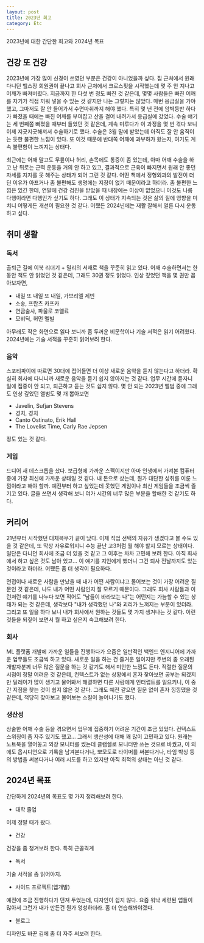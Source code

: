 ```yaml
---
layout: post
title: 2023년 회고
category: Etc
---
```


2023년에 대한 간단한 회고와 2024년 목표

## 건강 또 건강

2023년에 가장 많이 신경이 쓰였던 부분은 건강이 아니었을까 싶다. 집 근처에서 원래 다니던 헬스장 회원권이 끝나고 회사 근처에서 크로스핏을 시작했는데 몇 주 안 지나고 어깨가 빠져버렸다. 지금까지 한 다섯 번 정도 빠진 것 같은데, 몇몇 사람들은 빠진 어깨를 자기가 직접 끼워 넣을 수 있는 것 같지만 나는 그렇지는 않았다. 매번 응급실을 가야했고, 그마저도 잘 안 들어가서 수면마취까지 해야 했다. 특히 몇 년 전에 암벽등반 하다가 빠졌을 때에는 빠진 어깨를 부여잡고 산을 걸어 내려가서 응급실에 갔었다. 수술 얘기는 세 번째쯤 빠졌을 때부터 들었던 것 같은데, 계속 미루다가 이 과정을 몇 번 겪다 보니 이제 지긋지긋해져서 수술하기로 했다. 수술은 3월 말에 받았는데 아직도 잘 안 움직이는 듯한 불편한 느낌이 있다. 또 이것 때문에 반대쪽 어깨에 과부하가 왔는지, 여기도 계속 불편함이 느껴지는 상태다.

최근에는 어깨 말고도 무릎이나 허리, 손목에도 통증이 좀 있는데, 아마 어깨 수술을 하고 난 뒤로는 근력 운동을 거의 안 하고 있고, 결과적으로 근육이 빠지면서 원래 안 좋던 자세를 지지를 못 해주는 상태가 되어 그런 것 같다. 어떤 책에서 정형외과의 발전이 더딘 이유가 아프거나 좀 불편해도 생명에는 지장이 없기 때문이라고 하더라. 좀 불편한 느낌은 있긴 한데, 연말에 건강 검진을 받았을 때 내장에는 이상이 없었으니 이것도 나름 다행이라면 다행인가 싶기도 하다. 그래도 이 상태가 지속되는 것은 삶의 질에 영향을 미치니 어떻게든 개선이 필요한 것 같다. 어쨌든 2024년에는 재활 잘해서 얼른 다시 운동하고 싶다.

## 취미 생활

### 독서

출퇴근 길에 이북 리더기 + 밀리의 서재로 책을 꾸준히 읽고 있다. 어깨 수술하면서는 한동안 책도 안 읽었던 것 같은데, 그래도 30권 정도 읽었다. 인상 깊었던 책을 몇 권만 꼽아보자면,

- 내일 또 내일 또 내일, 가브리엘 제빈
- 소송, 프란츠 카프카
- 연금술사, 파울로 코엘료
- 모비딕, 허먼 멜빌

아무래도 작은 화면으로 읽다 보니까 좀 두꺼운 비문학이나 기술 서적은 읽기 어려웠다. 2024년에는 기술 서적을 꾸준히 읽어보려 한다.

### 음악

스포티파이에 따르면 30대에 접어들면 더 이상 새로운 음악을 듣지 않는다고 하더라. 확실히 회사에 다니니까 새로운 음악을 듣기 쉽지 않아지는 것 같다. 업무 시간에 듣자니 일에 집중이 안 되고, 퇴근하고 듣는 것도 쉽지 않다. 몇 안 되는 2023년 앨범 중에 그래도 인상 깊었던 앨범도 몇 개 뽑아보면

- Javelin, Sufjan Stevens
- 경치, 경치
- Canto Ostinato, Erik Hall
- The Lovelist Time, Carly Rae Jepsen

정도 있는 것 같다.

### 게임

드디어 새 데스크톱을 샀다. 보급형에 가까운 스펙이지만 아마 인생에서 가져본 컴퓨터 중에 가장 최신에 가까운 상태일 것 같다. 내 돈으로 샀는데, 뭔가 대단한 성취를 이룬 느낌이라고 해야 할까. 예전부터 하고 싶었는데 못했던 게임이나 최신 게임들을 조금씩 즐기고 있다. 글을 쓰면서 생각해 보니 여가 시간의 너무 많은 부분을 할애한 것 같기도 하다.

## 커리어

21년부터 시작했던 대체복무가 끝이 났다. 이제 직업 선택의 자유가 생겼다고 볼 수도 있을 것 같은데, 또 막상 자유로워지니 수능 끝난 고3처럼 뭘 해야 할지 모르는 상태이다. 일단은 다니던 회사에 조금 더 있을 것 같고 그 이후는 차차 고민해 보려 한다. 아직 회사에서 하고 싶은 것도 남아 있고... 이 얘기를 지인에게 했더니 그건 퇴사 전날까지도 있는 것이라고 하더라. 어쨌든 좀 더 생각이 필요하다.

면접이나 새로운 사람을 만났을 때 내가 어떤 사람이냐고 물어보는 것이 가장 어려운 질문인 것 같은데, 나도 내가 어떤 사람인지 잘 모르기 때문이다. 그래도 회사 사람들과 이런저런 얘기를 나누다 보면 적어도 "남들이 바라보는 나"는 어떤지는 가늠할 수 있는 상태가 되는 것 같은데, 생각보다 "내가 생각했던 나"와 괴리가 느껴지는 부분이 있더라. 그리고 또 일을 하다 보니 내가 회사에서 원하는 것들도 몇 가지 생겨나는 것 같다. 이런 것들을 되짚어 보면서 뭘 하고 싶은지 숙고해보려 한다.

### 회사

ML 플랫폼 개발에 가까운 일들을 진행하다가 요즘은 일반적인 백엔드 엔지니어에 가까운 업무들도 조금씩 하고 있다. 새로운 일을 하는 건 즐거운 일이지만 주변의 좀 오래된 개발자분께 너무 많은 질문을 하는 것 같기도 해서 미안한 느낌도 든다. 적절한 질문의 시점이 정말 어려운 것 같은데, 컨텍스트가 없는 상황에서 혼자 찾아보면 공부는 되겠지만 딜레이가 많이 생기고 물어봐서 해결하면 다른 사람에게 인터럽트를 일으키니, 이 중간 지점을 찾는 것이 쉽지 않은 것 같다. 그래도 예전 같으면 질문 없이 혼자 낑낑댔을 것 같은데, 적당히 찾아보고 물어보는 스킬이 늘어나기도 했다.

### 생산성

상술한 어깨 수술 등을 겪으면서 업무에 집중하기 어려운 기간이 조금 있었다. 컨텍스트 스위칭이 좀 자주 있기도 했고... 그래서 생산성에 대해 꽤 많이 고민하고 있다. 원래는 노트북을 열어놓고 외장 모니터를 썼는데 클램쉘로 모니터만 쓰는 것으로 바꿨고, 이 외에도 옵시디언으로 기록을 남겨본다거나, 뽀모도로 타이머를 써본다거나, 타임 박싱 등의 방법을 써본다거나 여러 시도를 하고 있지만 아직 최적의 상태는 아닌 것 같다.

## 2024년 목표

간단하게 2024년의 목표도 몇 가지 정리해보려 한다.

- 대학 졸업

이제 정말 때가 왔다. 

- 건강

건강을 좀 챙겨보려 한다. 특히 근골격계

- 독서

기술 서적을 좀 읽어야지.

- 사이드 프로젝트(앱개발)

예전에 조금 진행하다가 던져 두었는데, 디자인이 쉽지 않다. 요즘 워낙 세련된 앱들이 많아서 그런가 내가 만든건 뭔가 엉성하더라. 좀 더 연습해봐야겠다.

- 블로그

디자인도 바꾼 김에 좀 더 자주 써보려 한다.

